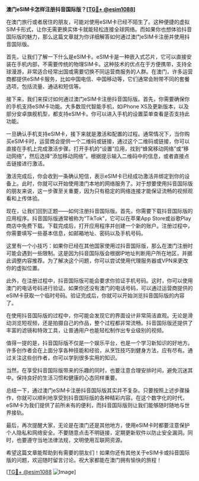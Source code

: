 **澳门eSIM卡怎样注册抖音国际版？[[TG💪+ @esim1088](https://t.me/s/esim1088)]**

在澳门旅行或者居住的朋友，可能对使用eSIM卡已经不陌生了。这种便捷的虚拟SIM卡形式，让你无需更换实体卡就能轻松连接全球网络。而如果你也想体验抖音国际版的魅力，那么这篇文章就为你详细解答如何通过澳门eSIM卡注册并使用抖音国际版。

首先，让我们了解一下什么是eSIM卡。eSIM卡是一种嵌入式芯片，它可以直接安装在手机内部，不需要传统的物理SIM卡。这种技术的优点在于方便携带，支持全球漫游，非常适合经常出国或需要切换不同运营商服务的人群。在澳门，许多运营商都提供eSIM卡服务，比如中国电信、中国移动等，它们通常会附带不同的套餐选项，包括流量、通话和短信等。

接下来，我们来探讨如何通过澳门eSIM卡注册抖音国际版。首先，你需要确保你的手机支持eSIM卡功能。大多数现代智能手机，如iPhone XS及更新版本，以及部分安卓旗舰机型，都支持eSIM卡。你可以进入手机的设置菜单查看是否支持此功能。

一旦确认手机支持eSIM卡，接下来就是激活和配置的过程。通常情况下，当你购买eSIM卡时，运营商会提供一个二维码或链接，通过这个二维码或链接，你可以直接在手机上完成激活步骤。打开手机的“设置”应用，找到“蜂窝移动网络”或“移动网络”，然后选择“添加移动网络”。根据提示输入二维码中的信息，或者直接点击链接进行激活。

激活完成后，你会收到一条确认短信，表示eSIM卡已经成功激活并绑定到你的设备上。此时，你就可以开始使用澳门本地的网络服务了。对于想要使用抖音国际版的朋友来说，这一步骤至关重要，因为只有稳定的网络连接才能保证流畅的视频观看和上传体验。

现在，让我们回到正题——如何注册抖音国际版。首先，你需要下载抖音国际版的应用程序。抖音国际版通常被称为“TikTok”，它可以在苹果App Store或谷歌Play商店中免费下载。下载完成后，打开应用程序并创建一个新的账户。注册过程中，你需要填写一些基本信息，如邮箱地址、密码以及手机号码。

这里有一个小技巧：如果你已经在其他国家使用过抖音国际版，那么在澳门注册时可能会遇到一些限制。这是因为抖音国际版会根据IP地址判断用户所在地区，并据此调整内容推荐。为了解决这个问题，你可以尝试使用代理服务器或VPN来更改你的虚拟位置。

此外，在注册过程中，抖音国际版可能会要求你验证手机号码。这时，你可以使用澳门的电话号码进行验证。如果你还没有澳门的电话号码，可以通过运营商提供的eSIM卡获取一个临时号码。验证完成后，你就可以开始浏览抖音国际版的内容了。

在使用抖音国际版的过程中，你可能会发现它的界面设计非常简洁直观。无论是滑动浏览短视频，还是拍摄自己的作品，整个过程都非常流畅。抖音国际版还提供了丰富的滤镜和特效工具，让普通用户也能轻松制作出专业级别的视频。

值得一提的是，抖音国际版不仅是一个娱乐平台，也是一个学习新知识的好地方。许多创作者会在上面分享各种技能和经验，从烹饪技巧到健身方法，应有尽有。通过关注这些创作者，你可以学到很多实用的知识。

当然，在享受抖音国际版带来的乐趣的同时，也要注意合理安排时间，避免沉迷其中。保持良好的生活习惯和健康的心态同样重要。

总结一下，通过澳门eSIM卡注册抖音国际版其实并不复杂。只要按照上述步骤操作，你就可以顺利地享受到抖音国际版的各种精彩内容。在这个数字化的时代，eSIM卡为我们提供了前所未有的便利，而抖音国际版则让我们能够随时随地与世界接轨。

最后，再次提醒大家，无论是在澳门还是其他地方，使用eSIM卡时都要注意保护个人隐私和网络安全。不要随意点击不明链接，定期更新软件以防止安全漏洞。同时，也要遵守当地法律法规，文明使用互联网资源。

希望这篇文章能帮助到有需要的朋友们！如果你还有其他关于eSIM卡或抖音国际版的问题，欢迎随时留言讨论。祝大家都能在澳门拥有愉快的旅程！

[[TG💪+ @esim1088](https://t.me/s/esim1088) ![Image](https://i.postimg.cc/4NQfJmqS/Snipaste-2025-05-13-00-14-12.png)]